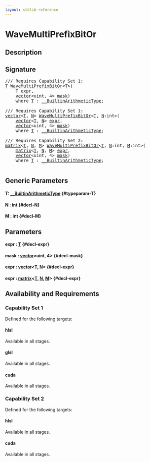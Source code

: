 ```yaml
---
layout: stdlib-reference
---
```


# WaveMultiPrefixBitOr

## Description





## Signature 

<pre>
/// Requires Capability Set 1:
<a href="/stdlib-reference/global-decls/wavemultiprefixbitor-049fi#typeparam-T" class="code_type">T</a> <a href="/stdlib-reference/global-decls/wavemultiprefixbitor-049fi">WaveMultiPrefixBitOr</a>&lt;<a href="/stdlib-reference/global-decls/wavemultiprefixbitor-049fi#typeparam-T" class="code_type">T</a>&gt;(
    <a href="/stdlib-reference/global-decls/wavemultiprefixbitor-049fi#typeparam-T" class="code_type">T</a> <a href="/stdlib-reference/global-decls/wavemultiprefixbitor-049fi#decl-expr" class="code_param">expr</a>,
    <a href="/stdlib-reference/types/vector/index" class="code_type">vector</a>&lt;<span class="code_keyword">uint</span>, 4&gt; <a href="/stdlib-reference/global-decls/wavemultiprefixbitor-049fi#decl-mask" class="code_param">mask</a>)
    <span class='code_keyword'>where</span> <a href="/stdlib-reference/global-decls/wavemultiprefixbitor-049fi#typeparam-T" class="code_type">T</a> : <a href="/stdlib-reference/interfaces/builtinarithmetictype-0129j/index" class="code_type">__BuiltinArithmeticType</a>;

/// Requires Capability Set 1:
<a href="/stdlib-reference/types/vector/index" class="code_type">vector</a>&lt;<a href="/stdlib-reference/global-decls/wavemultiprefixbitor-049fi#typeparam-T" class="code_type">T</a>, <a href="/stdlib-reference/global-decls/wavemultiprefixbitor-049fi#decl-N" class="code_var">N</a>&gt; <a href="/stdlib-reference/global-decls/wavemultiprefixbitor-049fi">WaveMultiPrefixBitOr</a>&lt;<a href="/stdlib-reference/global-decls/wavemultiprefixbitor-049fi#typeparam-T" class="code_type">T</a>, <a href="/stdlib-reference/global-decls/wavemultiprefixbitor-049fi#decl-N" class="code_var">N</a>:<span class="code_keyword">int</span>&gt;(
    <a href="/stdlib-reference/types/vector/index" class="code_type">vector</a>&lt;<a href="/stdlib-reference/global-decls/wavemultiprefixbitor-049fi#typeparam-T" class="code_type">T</a>, <a href="/stdlib-reference/global-decls/wavemultiprefixbitor-049fi#decl-N" class="code_var">N</a>&gt; <a href="/stdlib-reference/global-decls/wavemultiprefixbitor-049fi#decl-expr" class="code_param">expr</a>,
    <a href="/stdlib-reference/types/vector/index" class="code_type">vector</a>&lt;<span class="code_keyword">uint</span>, 4&gt; <a href="/stdlib-reference/global-decls/wavemultiprefixbitor-049fi#decl-mask" class="code_param">mask</a>)
    <span class='code_keyword'>where</span> <a href="/stdlib-reference/global-decls/wavemultiprefixbitor-049fi#typeparam-T" class="code_type">T</a> : <a href="/stdlib-reference/interfaces/builtinarithmetictype-0129j/index" class="code_type">__BuiltinArithmeticType</a>;

/// Requires Capability Set 2:
<a href="/stdlib-reference/types/matrix/index" class="code_type">matrix</a>&lt;<a href="/stdlib-reference/global-decls/wavemultiprefixbitor-049fi#typeparam-T" class="code_type">T</a>, <a href="/stdlib-reference/global-decls/wavemultiprefixbitor-049fi#decl-N" class="code_var">N</a>, <a href="/stdlib-reference/global-decls/wavemultiprefixbitor-049fi#decl-M" class="code_var">M</a>&gt; <a href="/stdlib-reference/global-decls/wavemultiprefixbitor-049fi">WaveMultiPrefixBitOr</a>&lt;<a href="/stdlib-reference/global-decls/wavemultiprefixbitor-049fi#typeparam-T" class="code_type">T</a>, <a href="/stdlib-reference/global-decls/wavemultiprefixbitor-049fi#decl-N" class="code_var">N</a>:<span class="code_keyword">int</span>, <a href="/stdlib-reference/global-decls/wavemultiprefixbitor-049fi#decl-M" class="code_var">M</a>:<span class="code_keyword">int</span>&gt;(
    <a href="/stdlib-reference/types/matrix/index" class="code_type">matrix</a>&lt;<a href="/stdlib-reference/global-decls/wavemultiprefixbitor-049fi#typeparam-T" class="code_type">T</a>, <a href="/stdlib-reference/global-decls/wavemultiprefixbitor-049fi#decl-N" class="code_var">N</a>, <a href="/stdlib-reference/global-decls/wavemultiprefixbitor-049fi#decl-M" class="code_var">M</a>&gt; <a href="/stdlib-reference/global-decls/wavemultiprefixbitor-049fi#decl-expr" class="code_param">expr</a>,
    <a href="/stdlib-reference/types/vector/index" class="code_type">vector</a>&lt;<span class="code_keyword">uint</span>, 4&gt; <a href="/stdlib-reference/global-decls/wavemultiprefixbitor-049fi#decl-mask" class="code_param">mask</a>)
    <span class='code_keyword'>where</span> <a href="/stdlib-reference/global-decls/wavemultiprefixbitor-049fi#typeparam-T" class="code_type">T</a> : <a href="/stdlib-reference/interfaces/builtinarithmetictype-0129j/index" class="code_type">__BuiltinArithmeticType</a>;

</pre>

## Generic Parameters

#### T: [\_\_BuiltinArithmeticType](/stdlib-reference/interfaces/builtinarithmetictype-0129j/index) {#typeparam-T}
#### N  : int {#decl-N}
#### M  : int {#decl-M}

## Parameters

#### expr  : [T](/stdlib-reference/global-decls/wavemultiprefixbitor-049fi#typeparam-T) {#decl-expr}
#### mask  : [vector](/stdlib-reference/types/vector/index)\<uint, 4\> {#decl-mask}
#### expr  : [vector](/stdlib-reference/types/vector/index)\<[T](/stdlib-reference/types/vector/index#typeparam-T), [N](/stdlib-reference/types/vector/index#decl-N)\> {#decl-expr}
#### expr  : [matrix](/stdlib-reference/types/matrix/index)\<[T](/stdlib-reference/types/matrix/t-0), [N](/stdlib-reference/types/matrix/index#decl-N), [M](/stdlib-reference/types/matrix/index#decl-M)\> {#decl-expr}

## Availability and Requirements

### Capability Set 1

Defined for the following targets:

#### hlsl
Available in all stages.

#### glsl
Available in all stages.

#### cuda
Available in all stages.


### Capability Set 2

Defined for the following targets:

#### hlsl
Available in all stages.

#### cuda
Available in all stages.



